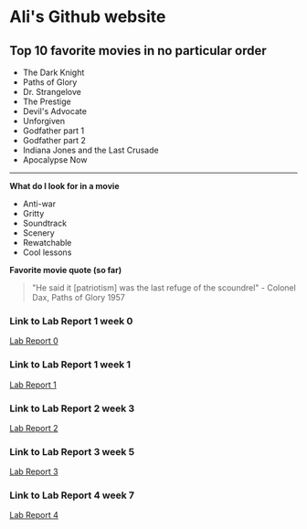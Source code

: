 # Ali's Github website

## Top 10 favorite movies in no particular order 
- The Dark Knight 
- Paths of Glory
- Dr. Strangelove 
- The Prestige 
- Devil's Advocate  
- Unforgiven 
- Godfather part 1 
- Godfather part 2
- Indiana Jones and the Last Crusade
- Apocalypse Now 

---

**What do I look for in a movie**
- Anti-war 
- Gritty 
- Soundtrack 
- Scenery 
- Rewatchable 
- Cool lessons

**Favorite movie quote (so far)** 
>"He said it [patriotism] was the last refuge of the scoundrel" 
> \- Colonel Dax, Paths of Glory 1957

### **Link to Lab Report 1 week 0**
[Lab Report 0](lab-report-1-week-0.html)


### **Link to Lab Report 1 week 1**
[Lab Report 1](lab-report-1-week-1.html)

### **Link to Lab Report 2 week 3**
[Lab Report 2](lab-report-2-week-3.html)


### **Link to Lab Report 3 week 5**
[Lab Report 3](lab-report-3-week-3.html)

### **Link to Lab Report 4 week 7**
[Lab Report 4](lab-report-4-week-7.html)

